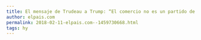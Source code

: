 ```yaml
---
title: El mensaje de Trudeau a Trump: “El comercio no es un partido de hockey”
author: elpais.com
permalink: 2018-02-11-elpais.com--1459730668.html
tags: hy
---
```


